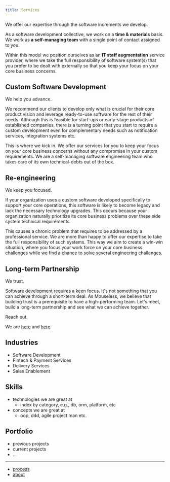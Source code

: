 ```yaml
---
title: Services
---
```


We offer our expertise through the software increments we develop.

As a software development collective, we work on a __time & materials__ basis.
We work as __a self-managing team__ with a single point of contact assigned to
you.

Within this model we position ourselves as an __IT staff augmentation__ service
provider, where we take the full responsibility of software system(s) that you
prefer to be dealt with externally so that you keep your focus on your core
business concerns.

## Custom Software Development

We help you advance.

We recommend our clients to develop only what is crucial for their core product
vision and leverage ready-to-use software for the rest of their needs. Although
this is feasible for start-ups or early-stage products of established companies,
there is a turning point that you start to require a custom development even for
complementary needs such as notification services, integration systems etc.

This is where we kick in. We offer our services for you to keep your focus on
your core business concerns without any compromise in your custom requirements.
We are a self-managing software engineering team who takes care of its own
technical-debts out of the box.

## Re-engineering

We keep you focused.

If your organization uses a custom software developed specifically to support
your core operations, this software is likely to become legacy and lack the
necessary technology upgrades. This occurs because your organization naturally
prioritize its core business problems over these side system technical
requirements.

This causes a chronic problem that requires to be addressed by a professional
service. We are more than happy to offer our expertise to take the full
responsibility of such systems. This way we aim to create a win-win situation,
where you focus your work force on your core business challenges while we find a
chance to solve several engineering challenges.

## Long-term Partnership

We trust.

Software development requires a keen focus. It's not something that you can
achieve through a short-term deal. As Mouseless, we believe that building trust
is a prerequisite to have a high-performing team. Let's meet, build a long-term
partnership and see what we can achieve together.

Reach out.

We are [here][github] and [here][mail].

## Industries

- Software Development
- Fintech & Payment Services
- Delivery Services
- Sales Enablement

## Skills

- technologies we are great at
  - index by category, e.g., db, orm, platform, etc
- concepts we are great at
  - oop, ddd, agile project man etc.

## Portfolio

- previous projects
- current projects
- ...

---

- [process](./process.md)
- [about](./about.md)

[github]: https://github.com/mouseless
[mail]: mailto:connect@mouseless.codes
